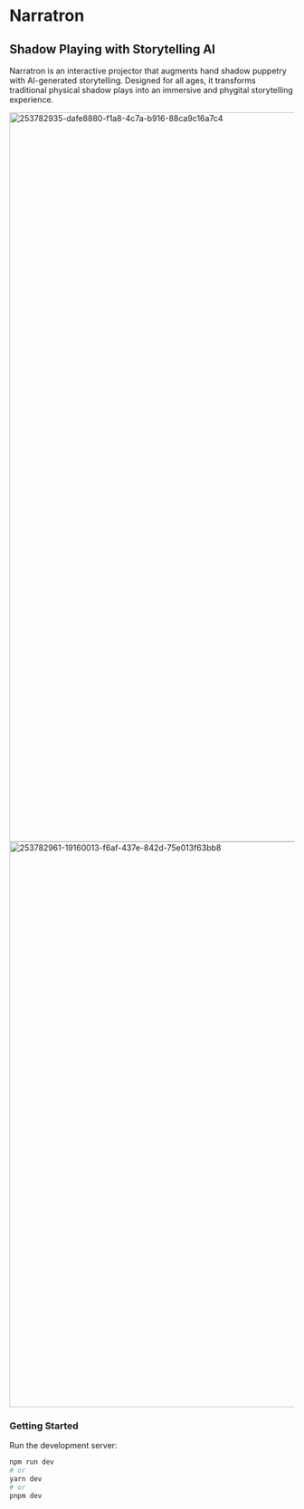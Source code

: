 # Narratron
## Shadow Playing with Storytelling AI

Narratron is an interactive projector that augments hand shadow puppetry with AI-generated storytelling. Designed for all ages, it transforms traditional physical shadow plays into an immersive and phygital storytelling experience.

<img width="1934" height="1290" alt="253782935-dafe8880-f1a8-4c7a-b916-88ca9c16a7c4" src="https://github.com/user-attachments/assets/c37b317e-44dd-43fe-be3a-30b56e223946" />
<img width="1600" height="1000" alt="253782961-19160013-f6af-437e-842d-75e013f63bb8" src="https://github.com/user-attachments/assets/6a0f7b81-eee3-4eb7-8841-19349c8e4e65" />


### Getting Started

Run the development server:

```bash
npm run dev
# or
yarn dev
# or
pnpm dev
```



